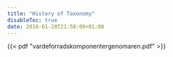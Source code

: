 ```yaml
---
title: "History of Taxonomy"
disableToc: true
date: 2018-01-28T21:58:09+01:00
---
```

{{< pdf "vardeforradskomponentergenomaren.pdf" >}}
